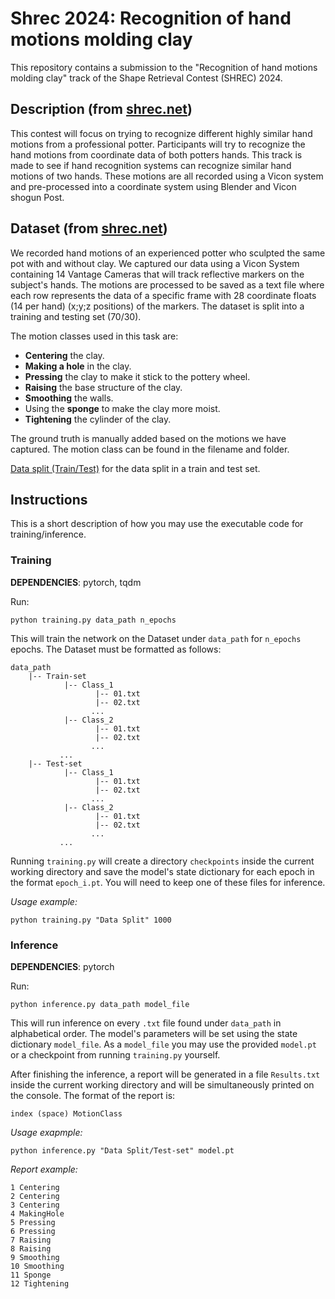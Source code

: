 # Shrec 2024: Recognition of hand motions molding clay

This repository contains a submission to the "Recognition of hand motions molding clay" track of the Shape Retrieval Contest (SHREC) 2024.

## Description (from [shrec.net](https://www.shrec.net/SHREC-2024-hand-motion/))
This contest will focus on trying to recognize different highly similar hand motions from a professional potter. Participants will try to recognize the hand motions from coordinate data of both potters hands. This track is made to see if hand recognition systems can recognize similar hand motions of two hands. These motions are all recorded using a Vicon system and pre-processed into a coordinate system using Blender and Vicon shogun Post. 

## Dataset (from [shrec.net](https://www.shrec.net/SHREC-2024-hand-motion/))
We recorded hand motions of an experienced potter who sculpted the same pot with and without clay. We captured our data using a Vicon System containing 14 Vantage Cameras that will track reflective markers on the subject's hands. The motions are processed to be saved as a text file where each row represents the data of a specific frame with 28 coordinate floats (14 per hand) (x;y;z positions) of the markers. The dataset is split into a training and testing set (70/30). 

The motion classes used in this task are:

- **Centering** the clay.
- **Making a hole** in the clay.
- **Pressing** the clay to make it stick to the pottery wheel.
- **Raising** the base structure of the clay.
- **Smoothing** the walls.
- Using the **sponge** to make the clay more moist.
- **Tightening** the cylinder of the clay.

The ground truth is manually added based on the motions we have captured. The motion class can be found in the filename and folder.

[Data split (Train/Test)](https://www.shrec.net/SHREC-2024-hand-motion/Data/Data%20Split.rar) for the data split in a train and test set.

## Instructions
This is a short description of how you may use the executable code for training/inference.

### Training
**DEPENDENCIES**: pytorch, tqdm

Run:

```shell
python training.py data_path n_epochs
```

This will train the network on the Dataset under `data_path` for `n_epochs` epochs. The Dataset must be formatted as follows:
```
data_path
    |-- Train-set
            |-- Class_1
                   |-- 01.txt
                   |-- 02.txt
                  ...
            |-- Class_2
                   |-- 01.txt
                   |-- 02.txt
                  ...
           ...
    |-- Test-set
            |-- Class_1
                   |-- 01.txt
                   |-- 02.txt
                  ...
            |-- Class_2
                   |-- 01.txt
                   |-- 02.txt
                  ...
           ...
```

Running `training.py` will create a directory `checkpoints` inside the current working directory and save the model's state dictionary for each epoch in the format `epoch_i.pt`. You will need to keep one of these files for inference.

*Usage example:*
```shell
python training.py "Data Split" 1000
```

### Inference
**DEPENDENCIES**: pytorch

Run:

```shell
python inference.py data_path model_file
```

This will run inference on every `.txt` file found under `data_path` in alphabetical order. The model's parameters will be set using the state dictionary `model_file`. As a `model_file` you may use the provided `model.pt` or a checkpoint from running `training.py` yourself.

After finishing the inference, a report will be generated in a file `Results.txt` inside the current working directory and will be simultaneously printed on the console. The format of the report is:
```
index (space) MotionClass
```

*Usage exapmple:*
```shell
python inference.py "Data Split/Test-set" model.pt
```

*Report example:*
```
1 Centering
2 Centering
3 Centering
4 MakingHole
5 Pressing
6 Pressing
7 Raising
8 Raising
9 Smoothing
10 Smoothing
11 Sponge
12 Tightening
```
